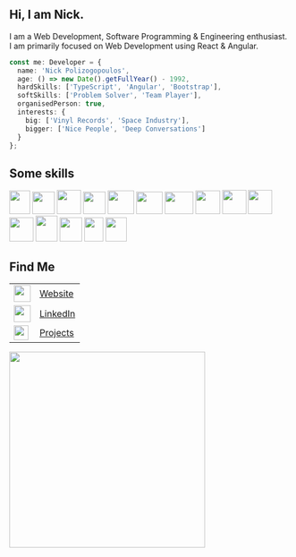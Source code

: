 <h2>Hi, I am Nick.</h2>

<p>I am a Web Development, Software Programming & Engineering enthusiast.<br>
I am primarily focused on Web Development using React & Angular.</p>

```ts
const me: Developer = {
  name: 'Nick Polizogopoulos',
  age: () => new Date().getFullYear() - 1992,
  hardSkills: ['TypeScript', 'Angular', 'Bootstrap'],
  softSkills: ['Problem Solver', 'Team Player'],
  organisedPerson: true,
  interests: {
    big: ['Vinyl Records', 'Space Industry'],
    bigger: ['Nice People', 'Deep Conversations']
  }
};
 ```

<h2>Some skills</h2>
<code><img height="42" width="37" src="https://nick-polizogopoulos.web.app/images/web-tools/HTML5.png"></code>
<code><img height="40" width="40" src="https://nick-polizogopoulos.web.app/images/web-tools/CSS3.png"></code>
<code><img height="43" width="43" src="https://nick-polizogopoulos.web.app/images/web-tools/VSCode.png"></code>
<code><img height="40" width="40" src="https://nick-polizogopoulos.web.app/images/web-tools/TypeScript.png"></code>
<code><img height="42" width="47" src="https://nick-polizogopoulos.web.app/images/web-tools/React.png"></code>
<code><img height="40" width="47" src="https://nick-polizogopoulos.web.app/images/web-tools/Bootstrap.png"></code>
<code><img height="40" width="51" src="https://nick-polizogopoulos.web.app/images/web-tools/Tailwind.png"></code>
<code><img height="42" width="44" src="https://nick-polizogopoulos.web.app/images/web-tools/ChakraUI.png"></code>
<code><img height="43" width="43" src="https://nick-polizogopoulos.web.app/images/web-tools/Git.png"></code>
<code><img height="43" width="43" src="https://nick-polizogopoulos.web.app/images/web-tools/Axios.png"></code>
<code><img height="43" width="43" src="https://nick-polizogopoulos.web.app/images/web-tools/ReactRouter.png"></code>
<code><img height="46" width="39" src="https://nick-polizogopoulos.web.app/images/web-tools/Sass.png"></code>
<code><img height="43" width="40" src="https://nick-polizogopoulos.web.app/images/web-tools/Angular-17.png"></code>
<code><img height="43" width="34" src="https://nick-polizogopoulos.web.app/images/web-tools/Firebase.png"></code>
<code><img height="43" width="38" src="https://nick-polizogopoulos.web.app/images/web-tools/Angular-Material.png"></code>

<h2>Find Me</h2>
<table>
  <tr>
    <td><a href="https://nick-polizogopoulos.web.app" target="_blank">
      <img width="30px" src="https://ng-signature-generator.web.app/assets/social/web-logo.png"></a>
    </td>
    <td><a href="https://nick-polizogopoulos.web.app" target="_blank">Website</a></td>
  </tr>
  <tr>
    <td><a href="https://www.linkedin.com/in/nickpolizogopoulos/" target="_blank">
      <img width="30px" src="https://upload.wikimedia.org/wikipedia/commons/thumb/c/ca/LinkedIn_logo_initials.png/800px-LinkedIn_logo_initials.png"></a>
    </td>
    <td><a href="https://www.linkedin.com/in/nickpolizogopoulos/" target="_blank">LinkedIn</a></td>
  </tr>
  <tr>
    <td><a href="https://www.linkedin.com/in/nickpolizogopoulos/" target="_blank">
      <img width="26px" src="https://encrypted-tbn0.gstatic.com/images?q=tbn:ANd9GcQNUl9p5O30Bq3OaoOiI5O_PmGRZjvbteT7mQ&s"></a>
    </td>
    <td><a href="https://www.linkedin.com/in/nickpolizogopoulos/" target="_blank">Projects</a></td>
  </tr>
</table>


<img width="350px" src="https://github-readme-stats.vercel.app/api/top-langs/?username=nickpolizogopoulos&layout=compact" />
